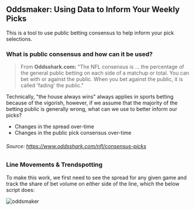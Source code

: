 ## Oddsmaker: Using Data to Inform Your Weekly Picks

This is a tool to use public betting consensus to help inform your pick selections. 

### What is public consensus and how can it be used?

> From **Oddsshark.com:** "The NFL consensus is ... the percentage of the general public betting on each side of a matchup or total. You can bet with or against the public. When you bet against the public, it is called 'fading' the public." 

Technically, "the house always wins" always applies in sports betting because of the vigorish, however, if we assume that the majority of the betting public is generally wrong, what can we use to better inform our picks?
  * Changes in the spread over-time
  * Changes in the public pick consensus over-time

###### Source: https://www.oddsshark.com/nfl/consensus-picks

### Line Movements & Trendspotting 

To make this work, we first need to see the spread for any given game and track the share of bet volume on either side of the line, which the below script does:

![oddsmaker](/drepo/gambalo/oddsmaker.png)



